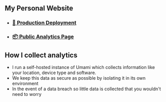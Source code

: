 ## My Personal Website
- ### [🐳 Production Deployment](https://a3d.pro)
- ### [📦 Public Analytics Page](https://umami.a3d.pro/share/nI1FDSuCssQJXF6h/a3d.pro)

## How I collect analytics
- I run a self-hosted instance of Umami which collects information like your location, device type and software.
- We keep this data as secure as possible by isolating it in its own environment
- In the event of a data breach so little data is collected that you wouldn't need to worry
